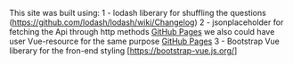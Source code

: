 This site was built using: 
  1 - lodash liberary for shuffling the questions (https://github.com/lodash/lodash/wiki/Changelog)
  2 - jsonplaceholder for fetching the Api through http methods [GitHub Pages](https://github.com/typicode/jsonplaceholder)
    we also could have user Vue-resource for the same purpose [GitHub Pages](https://github.com/pagekit/vue-resource)
  3 - Bootstrap Vue liberary for the fron-end styling [https://bootstrap-vue.js.org/]
